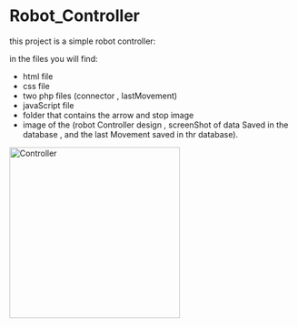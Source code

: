 # Robot_Controller
this project is a simple robot controller:

in the files you will find:
  - html file
  - css file
  - two php files (connector , lastMovement)
  - javaScript file
  - folder that contains the arrow and stop image
  - image of the (robot Controller design , screenShot of data Saved in the database , and the last Movement saved in thr database).




<img width="300" alt="Controller" src="https://github.com/RaneemAlowide/Robot_Controller/assets/99085418/828b3726-9f26-404f-b6c7-3042b46b984b">


